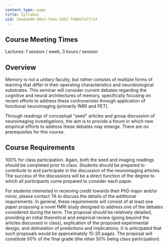 ```yaml
---
content_type: page
title: Syllabus
uid: 1bedad46-b0e3-fa4a-2962-f486b7af7c14
---
```


Course Meeting Times
--------------------

Lectures: 1 session / week, 3 hours / session

Overview
--------

Memory is not a unitary faculty, but rather consists of multiple forms of learning that differ in their operating characteristics and neurobiological substrates. This seminar will consider current debates regarding the cognitive and neural architectures of memory, specifically focusing on recent efforts to address these controversies through application of functional neuroimaging (primarily fMRI and PET).

Through readings of conceptual "seed" articles and group discussion of neuroimaging investigations, the aim is to provide a forum in which new empirical efforts to address these debates may emerge. There are no prerequisites for this course.

Course Requirements
-------------------

100% for class participation. Again, both the seed and imaging readings should be completed prior to class. Students should be prepared to contribute to and participate in the discussion of the neuroimaging articles. The success of the discussions will be a direct function of the degree to which all participants come prepared to consider each paper.

For students interested in receiving credit towards their PhD major and/or minor, please contact TA to discuss the details of the additional requirements. In general, these requirements will consist of at least one paper proposing a novel fMRI study designed to address one of the debates considered during the term. The proposal should be relatively detailed, providing an initial theoretical and empirical review (going beyond the articles discussed in class), explication of the proposed experimental design, and delineation of predictions and implications. It is anticipated that such proposals would be approximately 15-20 pages. The proposal will constitute 50% of the final grade (the other 50% being class participation).